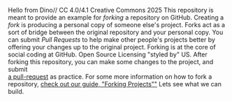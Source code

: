    Hello from Dino// CC 4.0/4.1 Creative Commons 2025
This repository is meant to provide an example for *forking*
a repository on GitHub.
Creating a *fork* is producing a personal copy of someone else's project. Forks act as a sort of bridge between the original repository and your personal copy. You can submit *Pull Requests* to help make other people's projects better by offering your changes up to the original project. Forking is at the core of social coding at GitHub.
Open Source Licensing "styled by" US.
After forking this repository, you can make some changes to the project, and submit  
[a pull-request](https://github.com/octocat/Spoon-Knife/pulls) as practice.
For some more information on how to fork a repository, [check out our guide, "Forking Projects""](https://guides.github.com/overviews/forking/) Lets see what we can build.


